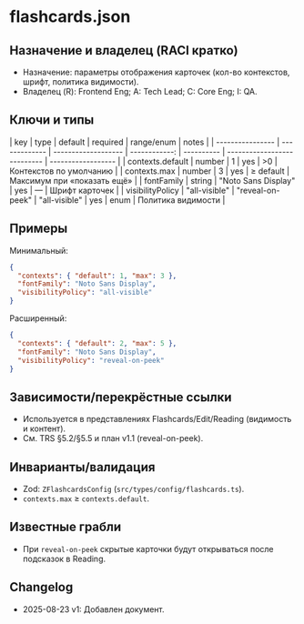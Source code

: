 # flashcards.json

## Назначение и владелец (RACI кратко)

- Назначение: параметры отображения карточек (кол-во контекстов, шрифт, политика видимости).
- Владелец (R): Frontend Eng; A: Tech Lead; C: Core Eng; I: QA.

## Ключи и типы

| key              | type          | default             |      required | range/enum | notes                       |
| ---------------- | ------------- | ------------------- | ------------: | ---------- | --------------------------- | ------------------ |
| contexts.default | number        | 1                   |           yes | >0         | Контекстов по умолчанию     |
| contexts.max     | number        | 3                   |           yes | ≥ default  | Максимум при «показать ещё» |
| fontFamily       | string        | "Noto Sans Display" |           yes | —          | Шрифт карточек              |
| visibilityPolicy | "all-visible" | "reveal-on-peek"    | "all-visible" | yes        | enum                        | Политика видимости |

## Примеры

Минимальный:

```json
{
  "contexts": { "default": 1, "max": 3 },
  "fontFamily": "Noto Sans Display",
  "visibilityPolicy": "all-visible"
}
```

Расширенный:

```json
{
  "contexts": { "default": 2, "max": 5 },
  "fontFamily": "Noto Sans Display",
  "visibilityPolicy": "reveal-on-peek"
}
```

## Зависимости/перекрёстные ссылки

- Используется в представлениях Flashcards/Edit/Reading (видимость и контент).
- См. TRS §5.2/§5.5 и план v1.1 (reveal-on-peek).

## Инварианты/валидация

- Zod: `ZFlashcardsConfig` (`src/types/config/flashcards.ts`).
- `contexts.max` ≥ `contexts.default`.

## Известные грабли

- При `reveal-on-peek` скрытые карточки будут открываться после подсказок в Reading.

## Changelog

- 2025-08-23 v1: Добавлен документ.

